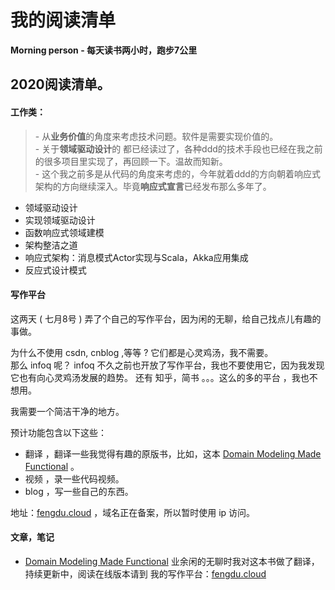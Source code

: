 # 我的阅读清单
**Morning person - 每天读书两小时，跑步7公里**    

  
## 2020阅读清单。

#### 工作类：
> \- 从**业务价值**的角度来考虑技术问题。软件是需要实现价值的。  
  \- 关于**领域驱动设计**的 都已经读过了，各种ddd的技术手段也已经在我之前的很多项目里实现了，再回顾一下。温故而知新。  
  \- 这个我之前多是从代码的角度来考虑的，今年就着ddd的方向朝着响应式架构的方向继续深入。毕竟**响应式宣言**已经发布那么多年了。
- 领域驱动设计 
- 实现领域驱动设计
- 函数响应式领域建模
- 架构整洁之道
- 响应式架构：消息模式Actor实现与Scala，Akka应用集成
- 反应式设计模式


#### 写作平台

这两天 ( 七月8号 ) 弄了个自己的写作平台，因为闲的无聊，给自己找点儿有趣的事做。

为什么不使用 csdn, cnblog ,等等 ? 它们都是心灵鸡汤，我不需要。  
那么 infoq 呢？ infoq 不久之前也开放了写作平台，我也不要使用它，因为我发现它也有向心灵鸡汤发展的趋势。
还有 知乎，简书 。。。这么的多的平台 ，我也不想用。  

我需要一个简洁干净的地方。

预计功能包含以下这些：
* 翻译 ，翻译一些我觉得有趣的原版书，比如，这本 [Domain Modeling Made Functional](http://47.97.159.117/books/dmmf/index.html) 。
* 视频 ，录一些代码视频。
* blog ，写一些自己的东西。



地址：[fengdu.cloud](http://47.97.159.117/) ，域名正在备案，所以暂时使用 ip 访问。



#### 文章，笔记
* [Domain Modeling Made Functional](./domain-modeling-made-functional/src/SUMMARY.md)   业余闲的无聊时我对这本书做了翻译，持续更新中，阅读在线版本请到 我的写作平台：[fengdu.cloud](http://47.97.159.117/books/dmmf/index.html)





